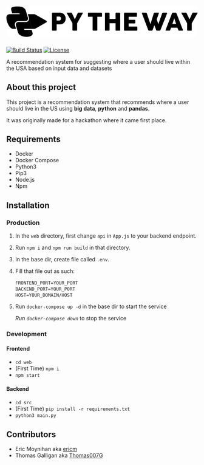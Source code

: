 # ![Py The Way](./logo.png?raw=true)

[![Build Status](https://travis-ci.org/py-the-way/py-the-way.svg?branch=master)](https://travis-ci.org/py-the-way/py-the-way) 
[![License](https://img.shields.io/github/license/py-the-way/py-the-way.svg)](https://github.com/py-the-way/py-the-way/blob/master/LICENSE)

A recommendation system for suggesting where a user should live within the USA based on input data and datasets

## About this project

This project is a recommendation system that recommends where a user should live in the US using **big data**, **python** and **pandas**.

It was originally made for a hackathon where it came first place.

## Requirements
- Docker
- Docker Compose
- Python3
- Pip3
- Node.js
- Npm

## Installation

### Production
1. In the `web` directory, first change `api` in `App.js` to your backend endpoint.
2. Run `npm i` and `npm run build` in that directory.
3. In the base dir, create file called `.env`.
4. Fill that file out as such:
	```
	FRONTEND_PORT=YOUR_PORT
	BACKEND_PORT=YOUR_PORT
	HOST=YOUR_DOMAIN/HOST
	```
5. Run `docker-compose up -d` in the base dir to start the service
	
	*Run `docker-compose down`* to stop the service


	
### Development
#### Frontend
- `cd web`
- (First Time) `npm i`
- `npm start`
#### Backend
- `cd src`
- (First Time) `pip install -r requirements.txt`
- `python3 main.py`



## Contributors
- Eric Moynihan aka [ericm](https://github.com/ericm)
- Thomas Galligan aka [Thomas007G](https://github.com/Thomas007G)
